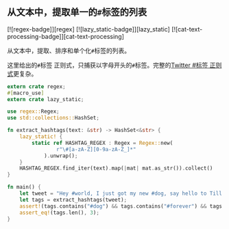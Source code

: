 ## 从文本中，提取单一的`#`标签的列表

[![regex-badge]][regex] [![lazy_static-badge]][lazy_static] [![cat-text-processing-badge]][cat-text-processing]

从文本中，提取、排序和单个化`#`标签的列表。

这里给出的`#`标签 正则式，只捕获以字母开头的`#`标签。完整的[Twitter #标签 正则式][twitter hashtag regex]更复杂。

```rust
extern crate regex;
#[macro_use]
extern crate lazy_static;

use regex::Regex;
use std::collections::HashSet;

fn extract_hashtags(text: &str) -> HashSet<&str> {
    lazy_static! {
        static ref HASHTAG_REGEX : Regex = Regex::new(
                r"\#[a-zA-Z][0-9a-zA-Z_]*"
            ).unwrap();
    }
    HASHTAG_REGEX.find_iter(text).map(|mat| mat.as_str()).collect()
}

fn main() {
    let tweet = "Hey #world, I just got my new #dog, say hello to Till. #dog #forever #2 #_ ";
    let tags = extract_hashtags(tweet);
    assert!(tags.contains("#dog") && tags.contains("#forever") && tags.contains("#world"));
    assert_eq!(tags.len(), 3);
}
```

[twitter hashtag regex]: https://github.com/twitter/twitter-text/blob/c9fc09782efe59af4ee82855768cfaf36273e170/java/src/com/twitter/Regex.java#L255

